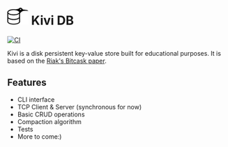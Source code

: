 # <picture><source media="(prefers-color-scheme: dark)" srcset="img/logo_light.png"><img src="img/logo_dark.png" height="40"></picture> Kivi DB

[![CI](https://github.com/remique/kivi/actions/workflows/ci.yml/badge.svg)](https://github.com/remique/kivi/actions/workflows/ci.yml)

Kivi is a disk persistent key-value store built for educational purposes. It is based on the [Riak's Bitcask paper](https://riak.com/assets/bitcask-intro.pdf). 

## Features

* CLI interface
* TCP Client & Server (synchronous for now)
* Basic CRUD operations 
* Compaction algorithm
* Tests
* More to come:)

